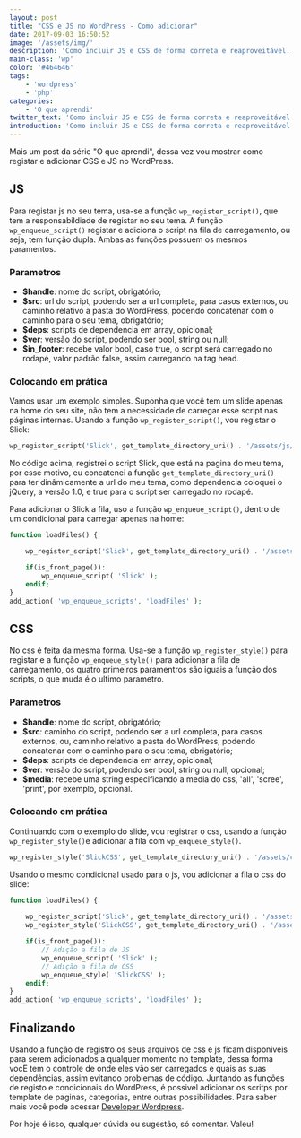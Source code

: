 ```yaml
---
layout: post
title: "CSS e JS no WordPress - Como adicionar"
date: 2017-09-03 16:50:52
image: '/assets/img/'
description: 'Como incluir JS e CSS de forma correta e reaproveitável.'
main-class: 'wp'
color: '#464646'
tags: 
    - 'wordpress'
    - 'php'
categories:
    - 'O que aprendi'
twitter_text: 'Como incluir JS e CSS de forma correta e reaproveitável.'
introduction: 'Como incluir JS e CSS de forma correta e reaproveitável.'
---
```


Mais um post da série "O que aprendi", dessa vez vou mostrar como registar e adicionar CSS e JS no WordPress.

## JS

Para registar js no seu tema, usa-se a função `wp_register_script()`, que tem a responsabildiade de registar no seu tema. A função `wp_enqueue_script()` registar e adiciona o script na fila de carregamento, ou seja, tem função dupla. Ambas as funções possuem os mesmos paramentos.


### Parametros

* **$handle**: nome do script, obrigatório;
* **$src**: url do script, podendo ser a url completa, para casos externos, ou caminho relativo a pasta do WordPress, podendo concatenar com o caminho para o seu tema, obrigatório;
* **$deps**: scripts de dependencia em array, opicional;
* **$ver**: versão do script, podendo ser bool, string ou null;
* **$in_footer**: recebe valor bool, caso true, o script será carregado no rodapé, valor padrão false, assim carregando na tag head.

### Colocando em prática

Vamos usar um exemplo simples. Suponha que você tem um slide apenas na home do seu site, não tem a necessidade de carregar esse script nas páginas internas. Usando a função `wp_register_script()`, vou registar o Slick:


```php
wp_register_script('Slick', get_template_directory_uri() . '/assets/js/slick.min.js', array('jquery'), '1.0', true );
```

No código acima, registrei o script Slick, que está na pagina do meu tema, por esse motivo, eu concatenei a função `get_template_directory_uri()` para ter dinâmicamente a url do meu tema, como dependencia coloquei o jQuery, a versão 1.0, e true para o script ser carregado no rodapé.

Para adicionar o Slick a fila, uso a função `wp_enqueue_script()`, dentro de um condicional para carregar apenas na home:

```php
function loadFiles() {

    wp_register_script('Slick', get_template_directory_uri() . '/assets/js/slick.min.js', array('jquery'), '1.0', true );

    if(is_front_page()):
        wp_enqueue_script( 'Slick' );
    endif;
}
add_action( 'wp_enqueue_scripts', 'loadFiles' );
```

## CSS

No css é feita da mesma forma. Usa-se a função `wp_register_style()` para registar e a função `wp_enqueue_style()` para adicionar a fila de carregamento, os quatro primeiros paramentros são iguais a função dos scripts, o que muda é o ultimo parametro.

### Parametros

* **$handle**: nome do script, obrigatório;
* **$src**: caminho do script, podendo ser a url completa, para casos externos, ou, caminho relativo a pasta do WordPress, podendo concatenar com o caminho para o seu tema, obrigatório;
* **$deps**: scripts de dependencia em array, opicional;
* **$ver**: versão do script, podendo ser bool, string ou null, opcional;
* **$media**: recebe uma string especificando a media do css, 'all', 'scree', 'print', por exemplo, opcional.


### Colocando em prática

Continuando com o exemplo do slide, vou registrar o css, usando a função `wp_register_style()`e adicionar a fila com `wp_enqueue_style()`.

``` php
wp_register_style('SlickCSS', get_template_directory_uri() . '/assets/css/slick.min.css', array(), '1.0', 'all' );
```

Usando o mesmo condicional usado para o js, vou adicionar a fila o css do slide:

``` php
function loadFiles() {
    
    wp_register_script('Slick', get_template_directory_uri() . '/assets/js/slick.min.js', array('jquery'), '1.0', true );
    wp_register_style('SlickCSS', get_template_directory_uri() . '/assets/css/slick.min.css', array(), '1.0', 'all' );

    if(is_front_page()):
        // Adição a fila de JS
        wp_enqueue_script( 'Slick' );
        // Adição a fila de CSS
        wp_enqueue_style( 'SlickCSS' );
    endif;
}
add_action( 'wp_enqueue_scripts', 'loadFiles' );
```

## Finalizando

Usando a função de registro os seus arquivos de css e js ficam disponiveis para serem adicionados a qualquer momento no template, dessa forma vocÊ tem o controle de onde eles vão ser carregados e quais as suas dependências, assim evitando problemas de código. Juntando as funções de registo e condicionais do WordPress, é possivel adicionar os scritps por template de paginas, categorias, entre outras possibilidades. Para saber mais você pode acessar [Developer Wordpress](https://developer.wordpress.org/reference/).

Por hoje é isso, qualquer dúvida ou sugestão, só comentar. Valeu!
